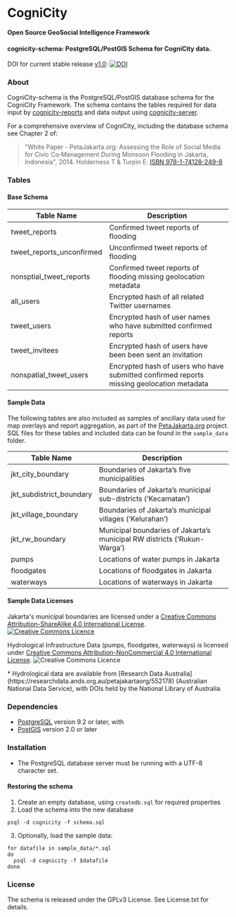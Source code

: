 CogniCity
===========
**Open Source GeoSocial Intelligence Framework**

#### cognicity-schema: PostgreSQL/PostGIS Schema for CogniCity data.

DOI for current stable release [v1.0](https://github.com/smart-facility/cognicity-schema/releases/tag/v1.0): [![DOI](https://zenodo.org/badge/19201/smart-facility/cognicity-schema.svg)](https://zenodo.org/badge/latestdoi/19201/smart-facility/cognicity-schema)

### About
CogniCity-schema is the PostgreSQL/PostGIS database schema for the CogniCity Framework.  The schema contains the tables required for data input by [cognicity-reports](https://github.com/smart-facility/cognicity-reports-powertrack) and data output using [cognicity-server](https://github.com/smart-facility/cognicity-server).

For a comprehensive overview of CogniCity, including the database schema see Chapter 2 of:
> "White Paper - PetaJakarta.org:
Assessing the Role of Social Media for Civic Co‑Management During Monsoon Flooding
in Jakarta, Indonesia", 2014. Holderness T & Turpin E. [ISBN 978-1-74128-249-8 ](http://petajakarta.org/banjir/en/research/)

### Tables
#### Base Schema
| Table Name | Description |
| ---------- | ----------- |
| tweet_reports | Confirmed tweet reports of flooding |
| tweet_reports_unconfirmed | Unconfirmed tweet reports of flooding |
| nonsptial_tweet_reports | Confirmed tweet reports of flooding missing geolocation metadata |
| all_users | Encrypted hash of all related Twitter usernames |
| tweet_users | Encrypted hash of user names who have submitted confirmed reports |
| tweet_invitees | Encrypted hash of users have been been sent an invitation |
| nonspatial_tweet_users | Encrypted hash of users who have submitted confirmed reports missing geolocation metadata |

#### Sample Data
The following tables are also included as samples of ancillary data used for map overlays and report aggregation, as part of the [PetaJakarta.org](http://petajakarta.org) project. SQL files for these tables and included data can be found in the `sample_data` folder.

| Table Name | Description |
| ---------- | ----------- |
| jkt_city_boundary | Boundaries of Jakarta’s five municipalities |
| jkt_subdistrict_boundary | Boundaries of Jakarta’s municipal sub-districts (‘Kecamatan’) |
| jkt_village_boundary | Boundaries of Jakarta’s municipal villages (‘Kelurahan’) |
| jkt_rw_boundary | Municipal boundaries of Jakarta’s municipal RW districts (‘Rukun-Warga’) |
| pumps | Locations of water pumps in Jakarta |
| floodgates | Locations of floodgates in Jakarta |
| waterways | Locations of waterways in Jakarta |

#### Sample Data Licenses
<dl>Jakarta's municipal boundaries are licensed under a <a rel="license" href="http://creativecommons.org/licenses/by-sa/4.0/">Creative Commons Attribution-ShareAlike 4.0 International License</a>. <a rel="license" href="http://creativecommons.org/licenses/by-sa/4.0/"><img alt="Creative Commons Licence" style="border-width:0" src="https://i.creativecommons.org/l/by-sa/4.0/80x15.png" /></a></dl>

<dl>Hydrological Infrastructure Data (pumps, floodgates, waterways) is licensed under <a rel="license" href="http://creativecommons.org/licenses/by-nc/4.0/"><a rel="license" href="http://creativecommons.org/licenses/by-nc/4.0/">Creative Commons Attribution-NonCommercial 4.0 International License</a>. <img alt="Creative Commons Licence" style="border-width:0" src="https://i.creativecommons.org/l/by-nc/4.0/80x15.png"/></a>
</dl>
* Hydrological data are available from [Research Data Australia](https://researchdata.ands.org.au/petajakartaorg/552178) (Australian National Data Service), with DOIs held by the National Library of Australia.

### Dependencies
* [PostgreSQL](http://www.postgresql.org) version 9.2 or later, with
* [PostGIS](http://postgis.net) version 2.0 or later

### Installation
* The PostgreSQL database server must be running with a UTF-8 character set.

#### Restoring the schema
1. Create an empty database, using `createdb.sql` for required properties
2. Load the schema into the new database
```shell
psql -d cognicity -f schema.sql
```
3. Optionally, load the sample data:
```shell
for datafile in sample_data/*.sql
do
  psql -d cognicity -f $datafile
done
```
### License
The schema is released under the GPLv3 License. See License.txt for details.
